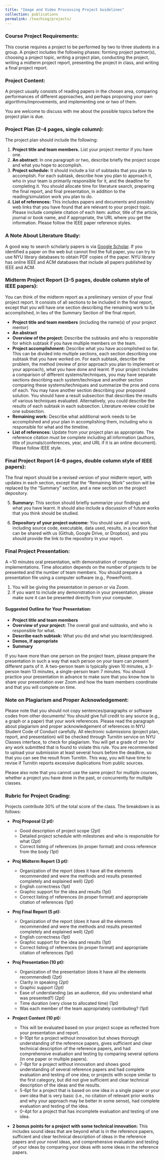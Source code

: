 ```yaml
---
title: "Image and Video Processing Project Guidelines"
collection: publications
permalink: /teaching/projects/
---
```


### Course Project Requirements:

This course requires a project to be performed by two to three students in a group. A project includes the following phases: forming project partner(s), choosing a project topic, writing a project plan, conducting the project, writing a midterm project report, presenting the project in class, and writing a final project report.

### Project Content:

A project usually consists of reading papers in the chosen area, comparing performances of different approaches, and perhaps proposing your own algorithms/improvements, and implementing one or two of them.

You are welcome to discuss with me about the possible topics before the project plan is due.

### Project Plan (2-4 pages, single column):

The project plan should include the following:

1. **Project title and team members.** List your project mentor if you have one.
2. **An abstract:** In one paragraph or two, describe briefly the project scope and what you hope to accomplish.
3. **Project schedule:** It should include a list of subtasks that you plan to accomplish. For each subtask, describe how you plan to approach it, who in your team is primarily responsible for it, and the deadline for completing it. You should allocate time for literature search, preparing the final report, and final presentation, in addition to the reading/simulation work you plan to do.
4. **List of references:** This includes papers and documents and possibly web links that you have found that are relevant to your project topic. Please include complete citation of each item: author, title of the article, journal or book name, and if appropriate, the URL where you get the information. Please follow the IEEE paper reference styles.

### A Note About Literature Study:

A good way to search scholarly papers is via [Google Scholar](https://scholar.google.com). If you identified a paper on the web but cannot find the full paper, you can try to use NYU library databases to obtain PDF copies of the paper. NYU library has online IEEE and ACM databases that include all papers published by IEEE and ACM.

### Midterm Project Report (3-5 pages, double column style of IEEE papers):

You can think of the midterm report as a preliminary version of your final project report. It consists of all sections to be included in the final report, except that you will have one section describing the remaining work to be accomplished, in lieu of the Summary Section of the final report.

- **Project title and team members** (including the name(s) of your project mentor)
- **An abstract**
- **Overview of the project:** Describe the subtasks and who is responsible for which subtask if you have multiple members on the team.
- **Project accomplishment:** Describe what you have accomplished so far. This can be divided into multiple sections, each section describing one subtask that you have worked on. For each subtask, describe the problem, the method (review of prior approach you plan to implement or your approach), what you have done and learnt. If your project includes a comparison of different systems/techniques, you may have separate sections describing each system/technique and another section comparing these systems/techniques and summarize the pros and cons of each. You may have another section describing your proposed solution. You should have a result subsection that describes the results of various techniques evaluated. Alternatively, you could describe the results of each subtask in each subsection. Literature review could be one subsection. 
- **Remaining work:** Describe what additional work needs to be accomplished and your plan in accomplishing them, including who is responsible for what and the timeline.
- **List of references:** Update from your project plan as appropriate. The reference citation must be complete including all information (authors, title of journals/conferences, year, and URL if it is an online document). Please follow IEEE style.

### Final Project Report (4-6 pages, double column style of IEEE papers):

The final report should be a revised version of your midterm report, with updates in each section, except that the “Remaining Work” section will be replaced by the “Summary” section, and a new section on the project depository.

5. **Summary:** This section should briefly summarize your findings and what you have learnt. It should also include a discussion of future works that you think should be studied.

7. **Depository of your project outcome:** You should save all your work, including source code, executable, data used, results, in a location that can be shared with us (Github, Google Drive, or Dropbox), and you should provide the link to the repository in your report.

### Final Project Presentation:

A ~10 minutes oral presentation, with demonstration of computer implementations. Time allocation depends on the number of projects to be presented and the number of team members. You should prepare a presentation file using a computer software (e.g., PowerPoint).

1. You will be giving the presentation in person or via Zoom. 
2. If you want to include any demonstration in your presentation, please make sure it can be presented directly from your computer.

#### Suggested Outline for Your Presentation:

- **Project title and team members**
- **Overview of your project:** The overall goal and subtasks, and who is responsible for what.
- **Describe each subtask:** What you did and what you learnt/designed.
- **Demos, if appropriate**
- **Summary**

If you have more than one person on the project team, please prepare the presentation in such a way that each person on your team can present different parts of it. A two-person team is typically given 10 minutes, a 3-person team 13 minutes, a single-person team 7 minutes. You should practice your presentation in advance to make sure that you know how to share your presentation over Zoom and how the team members coordinate and that you will complete on time.

### Note on Plagiarism and Proper Acknowledgement:

Please note that you should not copy sentences/paragraphs or software codes from other documents! You should give full credit to any source (e.g., a graph or a paper) that your work references. Please read the paragraph about plagiarism and proper acknowledgement of references in NYU Student Code of Conduct carefully. All electronic submissions (project plan, report, and presentation) will be checked through Turnitin service on NYU Classes interface, to check for plagiarism. You will get a grade of zero for any work submitted that is found to violate this rule. You are recommended to upload your submission at least several hours before the deadline, so that you can see the result from Turnitin. This way, you will have time to revise if Turnitin reports excessive duplications from public sources.

Please also note that you cannot use the same project for multiple courses, whether a project you have done in the past, or concurrently for multiple classes. 

### Rubric for Project Grading:

Projects contribute 30% of the total score of the class. The breakdown is as follows:

- **Proj Proposal (2 pt):** 
  - Good description of project scope (2pt)
  - Detailed project schedule with milestones and who is responsible for what (2pt)
  - Correct listing of references (in proper format) and cross reference from the body (1pt)

- **Proj Midterm Report (3 pt):** 
  - Organization of the report (does it have all the elements recommended and were the methods and results presented completely and explained well) (2pt)
  - English correctness (1pt)
  - Graphic support for the idea and results (1pt)
  - Correct listing of references (in proper format) and appropriate citation of references (1pt)

- **Proj Final Report (5 pt):** 
  - Organization of the report (does it have all the elements recommended and were the methods and results presented completely and explained well) (2pt)
  - English correctness (1pt)
  - Graphic support for the idea and results (1pt)
  - Correct listing of references (in proper format) and appropriate citation of references (1pt)

- **Proj Presentation (10 pt):**
  - Organization of the presentation (does it have all the elements recommended) (2pt)
  - Clarity in speaking (2pt)
  - Graphic support (2pt)
  - Ease of understanding (as an audience, did you understand what was presented?) (2pt)
  - Time duration (very close to allocated time) (1pt)
  - Was each member of the team appropriately contributing? (1pt)

- **Project Content (10 pt):** 
  - This will be evaluated based on your project scope as reflected from your presentation and report.
  - 9-10pt for a project without innovation but shows thorough understanding of the reference papers, gives sufficient and clear technical description of the reference papers, and had comprehensive evaluation and testing by comparing several options (in one paper or multiple papers).
  - 7-8pt for a project without innovation and shows good understanding of several reference papers and had complete evaluation and testing of one idea; or projects with scope similar to the first category, but did not give sufficient and clear technical description of the ideas and the results.
  - 5-6pt for a project that is based on one idea in a single paper or your own idea that is very basic (i.e., no citation of relevant prior works and why your approach may be better in some sense), had complete evaluation and testing of the idea.
  - 0-4pt for a project that has incomplete evaluation and testing of one idea.

- **2 bonus points for a project with some technical innovation:** This includes sound ideas that are beyond what is in the reference papers, sufficient and clear technical description of ideas in the reference papers and your novel ideas, and comprehensive evaluation and testing of your ideas by comparing your ideas with some ideas in the reference papers.

